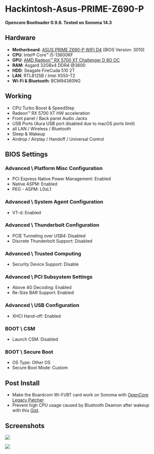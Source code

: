 # Hackintosh-Asus-PRIME-Z690-P

**Opencore Bootloader 0.9.8. Tested on Sonoma 14.3**



## Hardware
* **Motherboard**: [ASUS PRIME Z690-P WIFI D4](https://www.asus.com/motherboards-components/motherboards/prime/prime-z690-p-wifi-d4/) (BIOS Version: 3010)
* **CPU**:  Intel® Core™ i5-13600KF
* **GPU**: [AMD Radeon™ RX 5700 XT Challenger D 8G OC](https://www.asrock.com/Graphics-Card/AMD/Radeon%20RX%205700%20XT%20Challenger%20D%208G%20OC/)
* **RAM**: Asgard 32GBx4 DDR4 @3600 
* **HDD**: Seagate FireCuda 510 2T
* **LAN**: RTL8125B / Intel X550-T2
* **Wi-Fi & Bluetooth**: BCM94360NG



## Working
* CPU Turbo Boost & SpeedStep
* Radeon™ RX 5700 XT HW acceleration
* Front panel / Back panel Audio Jacks
* USB Ports (Aura USB port disabled due to macOS ports limit)
* all LAN / Wireless / Bluetooth
* Sleep & Wakeup
* Airdrop / Airplay / Handoff / Universal Control



## BIOS Settings
### Advanced \ Platform Misc Configuration
* PCI Express Native Power Management: Enabled
* Native ASPM: Enabled
* PEG - ASPM: L0sL1
### Advanced \ System Agent Configuration
* VT-d: Enabled
### Advanced \ Thunderbolt Configuration
* PCIE Tunneling over USB4: Disabled
* Discrete Thunderbolt Support: Disabled
### Advanced \ Trusted Computing
* Security Device Support: Disable
### Advanced \ PCI Subsystem Settings
* Above 4G Decoding: Enabled
* Re-Size BAR Support: Enabled
### Advanced \ USB Configuration
* XHCI Hand-off: Enabled

### BOOT \ CSM
* Launch CSM: Disabled
### BOOT \ Secure Boot
* OS Type: Other OS
* Secure Boot Mode: Custom



## Post Install
* Make the Boardcom Wi-Fi/BT card work on Sonoma with [OpenCore Legacy Patcher](https://github.com/dortania/OpenCore-Legacy-Patcher).
* Prevent high CPU usage caused by Bluetooth Deamon after wakeup with this [Gist](https://gist.github.com/webleon/8de3632a3d21fe1a670a9563703c45f2).


  
## Screenshots
![](https://github.com/webleon/Hackintosh-Asus-PRIME-Z690-P/blob/main/images/systeminfo.png)

![](https://github.com/webleon/Hackintosh-Asus-PRIME-Z690-P/blob/main/images/geekbench6.png)
